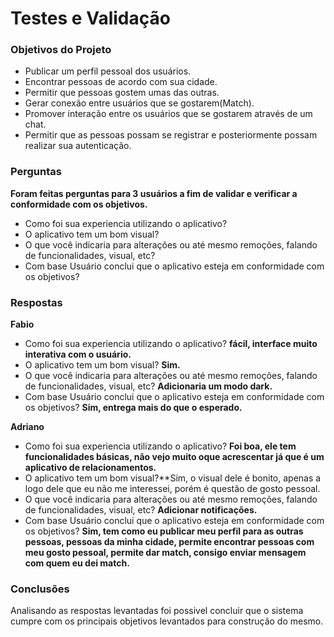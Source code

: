 # Testes e Validação

### Objetivos do Projeto
- Publicar um perfil pessoal dos usuários.
- Encontrar pessoas de acordo com sua cidade.
- Permitir que pessoas gostem umas das outras.
- Gerar conexão entre usuários que se gostarem(Match).
- Promover interação entre os usuários que se gostarem através de um chat.
- Permitir que as pessoas possam se registrar e posteriormente possam realizar sua autenticação.

### Perguntas
**Foram feitas perguntas para 3 usuários a fim de validar e verificar a conformidade com os objetivos.**

- Como foi sua experiencia utilizando o aplicativo?
- O aplicativo tem um bom visual?
- O que você indicaria para alterações ou até mesmo remoções, falando de funcionalidades, visual, etc?
- Com base Usuário conclui que o aplicativo esteja em conformidade com os objetivos?

### Respostas

**Fabio**
- Como foi sua experiencia utilizando o aplicativo? **fácil, interface muito interativa com o usuário.**
- O aplicativo tem um bom visual? **Sim.**
- O que você indicaria para alterações ou até mesmo remoções, falando de funcionalidades, visual, etc? **Adicionaria um modo dark.**
- Com base Usuário conclui que o aplicativo esteja em conformidade com os objetivos? **Sim, entrega mais do que o esperado.**

**Adriano**
- Como foi sua experiencia utilizando o aplicativo? **Foi boa, ele tem funcionalidades básicas, não vejo muito oque acrescentar já que é um aplicativo de relacionamentos.**
- O aplicativo tem um bom visual?**Sim, o visual dele é bonito, apenas a logo dele que eu não me interessei, porém é questão de gosto pessoal.
- O que você indicaria para alterações ou até mesmo remoções, falando de funcionalidades, visual, etc? **Adicionar notificações.**
- Com base Usuário conclui que o aplicativo esteja em conformidade com os objetivos? **Sim,  tem como eu publicar meu perfil para as outras pessoas, pessoas da minha cidade, permite encontrar pessoas com meu gosto pessoal, permite dar match, consigo enviar mensagem com quem eu dei match.**

### Conclusões
Analisando as respostas levantadas foi possivel concluir que o sistema cumpre com os principais objetivos levantados para construção do mesmo.
